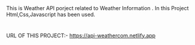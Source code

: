 ##

This is Weather API porject related to Weather Information . In this Project Html,Css,Javascript has been used.
#
URL OF THIS PROJECT:- https://api-weathercom.netlify.app

